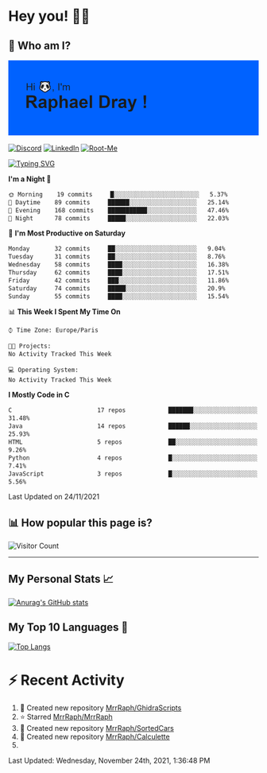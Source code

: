 # **Hey you! 👋🏼**

## **🔎 Who am I?**

<img src="https://github.com/MrrRaph/MrrRaph/blob/master/header.png?raw=true">

[![Discord](https://img.shields.io/badge/Discord-7289DA?style=for-the-badge&logo=discord&logoColor=white
)](https://discordapp.com/users/MrRaph#4214/)
[![LinkedIn](https://img.shields.io/badge/LinkedIn-0077B5?style=for-the-badge&logo=linkedin&logoColor=white)](https://www.linkedin.com/in/raphaeldray/)
[![Root-Me](https://img.shields.io/badge/dynamic/json?color=yellowgreen&label=Root-me%20Score&query=score&style=for-the-badge&url=https://raw.githubusercontent.com/MrrRaph/MrrRaph/master/root-me-stats.json&logoColor=white)](https://www.root-me.org/PandHacker)


[![Typing SVG](https://readme-typing-svg.herokuapp.com?font=glory&size=23&multiline=true&height=65&lines=CyberSecurity+Engineer+%F0%9F%92%BB;Freelance+Fullstack+Developer)](https://git.io/typing-svg)

<!--START_SECTION:waka-->
**I'm a Night 🦉** 

```text
🌞 Morning    19 commits     █░░░░░░░░░░░░░░░░░░░░░░░░   5.37% 
🌆 Daytime    89 commits     ██████░░░░░░░░░░░░░░░░░░░   25.14% 
🌃 Evening    168 commits    ███████████░░░░░░░░░░░░░░   47.46% 
🌙 Night      78 commits     █████░░░░░░░░░░░░░░░░░░░░   22.03%

```
📅 **I'm Most Productive on Saturday** 

```text
Monday       32 commits     ██░░░░░░░░░░░░░░░░░░░░░░░   9.04% 
Tuesday      31 commits     ██░░░░░░░░░░░░░░░░░░░░░░░   8.76% 
Wednesday    58 commits     ████░░░░░░░░░░░░░░░░░░░░░   16.38% 
Thursday     62 commits     ████░░░░░░░░░░░░░░░░░░░░░   17.51% 
Friday       42 commits     ███░░░░░░░░░░░░░░░░░░░░░░   11.86% 
Saturday     74 commits     █████░░░░░░░░░░░░░░░░░░░░   20.9% 
Sunday       55 commits     ████░░░░░░░░░░░░░░░░░░░░░   15.54%

```


📊 **This Week I Spent My Time On** 

```text
⌚︎ Time Zone: Europe/Paris

🐱‍💻 Projects: 
No Activity Tracked This Week

💻 Operating System: 
No Activity Tracked This Week

```

**I Mostly Code in C** 

```text
C                        17 repos            ███████░░░░░░░░░░░░░░░░░░   31.48% 
Java                     14 repos            ██████░░░░░░░░░░░░░░░░░░░   25.93% 
HTML                     5 repos             ██░░░░░░░░░░░░░░░░░░░░░░░   9.26% 
Python                   4 repos             █░░░░░░░░░░░░░░░░░░░░░░░░   7.41% 
JavaScript               3 repos             █░░░░░░░░░░░░░░░░░░░░░░░░   5.56%

```



 Last Updated on 24/11/2021
<!--END_SECTION:waka-->

## **📊 How popular this page is?**

![Visitor Count](https://profile-counter.glitch.me/MrrRaph/count.svg)

---

## **My Personal Stats 📈**

[![Anurag's GitHub stats](https://github-readme-stats.vercel.app/api?username=mrrraph&count_private=true&show_icons=true&title_color=fff&text_color=fff&bg_color=30,36d1dc,904e95)](https://github.com/anuraghazra/github-readme-stats)

## **My Top 10 Languages 📣**

[![Top Langs](https://github-readme-stats.vercel.app/api/top-langs/?username=mrrraph&langs_count=10&layout=compact&hide=html,css&hide_title=true)](https://github.com/anuraghazra/github-readme-stats)


# **⚡ Recent Activity**

<!--RECENT_ACTIVITY:start-->
1. 📔 Created new repository [MrrRaph/GhidraScripts](https://github.com/MrrRaph/GhidraScripts)
2. ⭐ Starred [MrrRaph/MrrRaph](https://github.com/MrrRaph/MrrRaph)
3. 📔 Created new repository [MrrRaph/SortedCars](https://github.com/MrrRaph/SortedCars)
4. 📔 Created new repository [MrrRaph/Calculette](https://github.com/MrrRaph/Calculette)
5. 
<!--RECENT_ACTIVITY:end-->
<!--RECENT_ACTIVITY:last_update-->
Last Updated: Wednesday, November 24th, 2021, 1:36:48 PM
<!--RECENT_ACTIVITY:last_update_end-->
